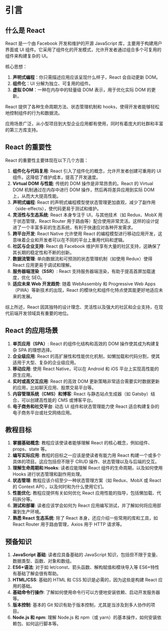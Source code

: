 # 引言

## 什么是 React

React 是一个由 Facebook 开发和维护的开源 JavaScript 库，主要用于构建用户界面或 UI 组件。它采用了组件化的开发模式，允许开发者通过组合多个可复用的组件来构建复杂的 UI。

核心思想：

1. **声明式编程**：你只需描述应用应该呈现什么样子，React 会自动更新 DOM。
2. **组件化**：UI 分解为独立、可复用的组件。
3. **虚拟 DOM**：一种在内存中的轻量级 DOM 表示，用于优化实际 DOM 的更新。

React 提供了各种生命周期方法、状态管理机制和 hooks，使得开发者能够轻松地控制组件的行为和数据流。

应用场景广泛，从小型项目到大型企业应用都有使用，同时有着庞大的社群和丰富的第三方库支持。

## **React 的重要性**

React 的重要性主要体现在以下几个方面：

1. **组件化与代码复用**: React 引入了组件化的概念，允许开发者创建可重用的 UI 组件。这降低了维护成本，提高了开发速度。
2. **Virtual DOM 与性能**: 传统的 DOM 操作是非常昂贵的。React 的 Virtual DOM 机制通过在内存中进行 DOM 操作，然后再将差异应用到实际 DOM 上，从而大大提高性能。
3. **声明式编程**: React 的声明式编程模型使状态管理更加直观，减少了副作用（side-effects），使代码更易于测试和维护。
4. **灵活性与生态系统**: React 本身专注于 UI，与其他技术（如 Redux、MobX 用于状态管理，React Router 用于路由等）配合使用非常灵活。这样的设计促进了一个丰富多彩的生态系统，有利于快速应对各种开发需求。
5. **跨平台开发**: React Native 允许使用 React 的编程模型进行移动应用开发，这意味着企业和开发者可以在不同的平台上重用代码和逻辑。
6. **社区与企业支持**: React 由 Facebook 维护并享有大量的社区支持，这确保了其长期的稳定性和不断的创新。
7. **数据流管理**: 单向数据流和可预测的状态管理机制（如使用 Redux）使得 React 应用更易于调试和理解。
8. **服务器端渲染（SSR）**: React 支持服务器端渲染，有助于提高首屏加载速度，优化 SEO。
9. **适应未来 Web 开发趋势**: 随着 WebAssembly 和 Progressive Web Apps（PWA）等新技术的出现，React 的模块化和组件化特点使其能更好地适应未来的发展。

综上所述，React 因其独特的设计理念、灵活性以及强大的社区和企业支持，在现代前端开发领域具有重要的地位。

## **React 的应用场景**

1. **单页应用（SPA）**: React 的组件化结构和高效的 DOM 操作使其成为构建复杂 SPA 的理想选择。
2. **企业级应用**: React 的高扩展性和性能优化机制，如懒加载和代码分割，使其适用于大型、复杂的企业级应用。
3. **移动应用**: 使用 React Native，可以在 Android 和 iOS 平台上实现高性能的原生应用。
4. **实时或高交互应用**: React 的高效 DOM 更新策略非常适合需要实时数据更新的应用，比如聊天应用、股票交易平台等。
5. **内容管理系统（CMS）和博客**: React 与静态站点生成器（如 Gatsby）结合，可以创建高性能的 CMS 或博客平台。
6. **电子商务和社交平台**: 动态 UI 组件和状态管理能力使 React 适合构建复杂的电子商务平台或社交网络应用。

## **教程目标**

1. **掌握基础概念**: 教程应该使读者能够理解 React 的核心概念，例如组件、props、state 等。
2. **编写实际应用**: 教程的目标之一应该是使读者有能力用 React 构建一个或多个具体的项目。这应包括但不限于 CRUD 操作、状态管理以及与后端的交互。
3. **理解生命周期和 Hooks**: 读者应能理解 React 组件的生命周期，以及如何使用 Hooks 进行状态管理和副作用处理。
4. **状态管理**: 教程应该介绍至少一种状态管理方案（如 Redux、MobX 或 React 的 Context API），以及何时和为什么使用它们。
5. **性能优化**: 教程应提供有关如何优化 React 应用性能的指导，包括懒加载、代码拆分等。
6. **测试和部署**: 读者应该学会如何为 React 应用编写测试，并了解如何将应用部署到生产环境。
7. **熟悉 React 生态系统**: 除了 React 本身，还应介绍一些常用的库和工具，如 React Router 用于路由管理，Axios 用于 HTTP 请求等。

## **预备知识**

1. **JavaScript 基础**: 读者应具备基础的 JavaScript 知识，包括但不限于变量、数据类型、函数、对象和数组。
2. **ES6+语法**: 对于如 let/const、箭头函数、解构赋值和模块导入等 ES6+特性有基础了解会很有帮助。
3. **HTML/CSS**: 基础的 HTML 和 CSS 知识是必需的，因为这些是构建 React 应用的基础。
4. **基础命令行操作**: 了解如何使用命令行可以方便地安装依赖、启动开发服务器等。
5. **版本控制**: 基本的 Git 知识有助于版本控制，尤其是当涉及到多人协作的项目。
6. **Node.js 和 npm**: 理解 Node.js 和 npm（或 yarn）的基本操作，如何安装依赖包、如何运行脚本等。
